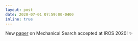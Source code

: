 ```yaml
---
layout: post
date: 2020-07-01 07:59:00-0400
inline: true
---
```


New [paper](/publications) on Mechanical Search accepted at IROS 2020! :sparkles:
